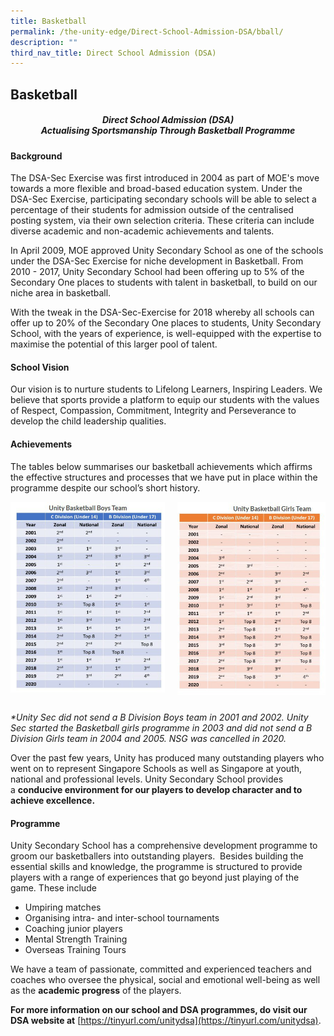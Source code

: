 ```yaml
---
title: Basketball
permalink: /the-unity-edge/Direct-School-Admission-DSA/bball/
description: ""
third_nav_title: Direct School Admission (DSA)
---
```

## Basketball

##### <center>Direct School Admission (DSA)<br>Actualising Sportsmanship Through Basketball Programme</center>

#### Background

The DSA-Sec Exercise was first introduced in 2004 as part of MOE's move towards a more flexible and broad-based education system. Under the DSA-Sec Exercise, participating secondary schools will be able to select a percentage of their students for admission outside of the centralised posting system, via their own selection criteria. These criteria can include diverse academic and non-academic achievements and talents.

In April 2009, MOE approved Unity Secondary School as one of the schools under the DSA-Sec Exercise for niche development in Basketball. From 2010 - 2017, Unity Secondary School had been offering up to 5% of the Secondary One places to students with talent in basketball, to build on our niche area in basketball.

With the tweak in the DSA-Sec-Exercise for 2018 whereby all schools can offer up to 20% of the Secondary One places to students, Unity Secondary School, with the years of experience, is well-equipped with the expertise to maximise the potential of this larger pool of talent.

#### School Vision 

Our vision is to nurture students to Lifelong Learners, Inspiring Leaders. We believe that sports provide a platform to equip our students with the values of Respect, Compassion, Commitment, Integrity and Perseverance to develop the child leadership qualities.

#### Achievements

The tables below summarises our basketball achievements which affirms the effective structures and processes that we have put in place within the programme despite our school’s short history.

<img src="/images/photo1670247186.jpeg" style="width:49%" align=left>
<img src="/images/photo1670247199.jpeg" style="width:47%" align=right>
<br clear="left"><br>

_\*Unity Sec did not send a B Division Boys team in 2001 and 2002. Unity Sec started the Basketball girls programme in 2003 and did not send a B Division Girls team in 2004 and 2005. NSG was cancelled in 2020._

Over the past few years, Unity has produced many outstanding players who went on to represent Singapore Schools as well as Singapore at youth, national and professional levels. Unity Secondary School provides a **conducive environment for our players to develop character and to achieve excellence.**

#### Programme 

Unity Secondary School has a comprehensive development programme to groom our basketballers into outstanding players.  Besides building the essential skills and knowledge, the programme is structured to provide players with a range of experiences that go beyond just playing of the game. These include

*   Umpiring matches
*   Organising intra- and inter-school tournaments
*   Coaching junior players
*   Mental Strength Training
*   Overseas Training Tours

We have a team of passionate, committed and experienced teachers and coaches who oversee the physical, social and emotional well-being as well as the **academic progress** of the players.

**For more information on our school and DSA programmes, do visit our DSA website at** [https://tinyurl.com/unitydsa](https://tinyurl.com/unitydsa).

	
	